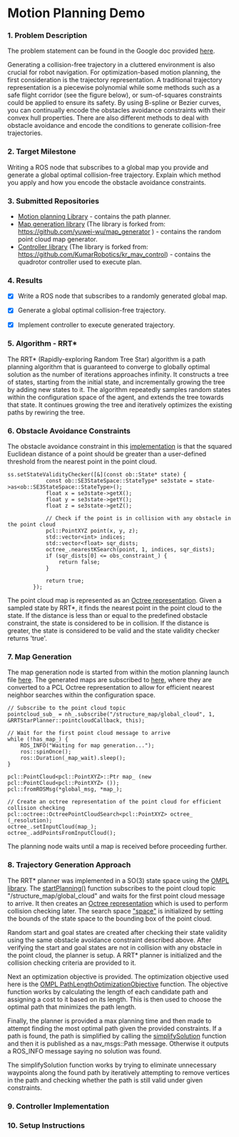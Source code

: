 # Motion Planning Demo

### 1. Problem Description

The problem statement can be found in the Google doc provided [here](https://docs.google.com/document/d/1vWrb-9foCaU-DPw5z-dWApgHkU9c-bylmYKEbX3m5To/edit#heading=h.zur4j868i0). 

Generating a collision-free trajectory in a cluttered environment is also crucial for robot navigation. For optimization-based motion planning,
the first consideration is the trajectory representation. A traditional trajectory representation is a piecewise polynomial while some methods
such as a safe flight corridor (see the figure below), or sum-of-squares constraints could be applied to ensure its safety. By using 
B-spline or Bezier curves, you can continually encode the obstacles avoidance constraints with their convex hull properties. 
There are also different methods to deal with obstacle avoidance and encode the conditions to generate collision-free trajectories. 

### 2. Target Milestone
Writing a ROS node that subscribes to a global map you provide and generate a global optimal collision-free trajectory. Explain which 
method you apply and how you encode the obstacle avoidance constraints.

### 3. Submitted Repositories

- [Motion planning Library](https://github.com/satrajit-chatterjee/motion_planning_demo) - contains the path planner.
- [Map generation library](https://github.com/satrajit-chatterjee/map_generator) (The library is forked from:  https://github.com/yuwei-wu/map_generator
) - contains the random point cloud map generator.
- [Controller library](https://github.com/satrajit-chatterjee/kr_mav_control) (The library is forked from: https://github.com/KumarRobotics/kr_mav_control) - contains the quadrotor controller used to execute plan.

### 4. Results

- [x] Write a ROS node that subscribes to a randomly generated global map.

- [x] Generate a global optimal collision-free trajectory.

- [x] Implement controller to execute generated trajectory.

### 5. Algorithm - RRT*
The RRT* (Rapidly-exploring Random Tree Star) algorithm is a path planning algorithm that is guaranteed to converge to globally optimal solution as the 
number of iterations approaches infinity. It constructs a tree of states, starting from the initial state, and incrementally growing the tree by adding new states
to it. The algorithm repeatedly samples random states within the configuration space of the agent, and extends the tree towards that state. It continues 
growing the tree and iteratively optimizes the existing paths by rewiring the tree. 

### 6. Obstacle Avoidance Constraints

The obstacle avoidance constraint in this [implementation](https://github.com/satrajit-chatterjee/motion_planning_demo/blob/master/src/rrt_star_planner.cpp#L207) 
is that the squared Euclidean distance of a point should be greater than a user-defined threshold from the nearest point in the point cloud. 

```
ss.setStateValidityChecker([&](const ob::State* state) {
            const ob::SE3StateSpace::StateType* se3state = state->as<ob::SE3StateSpace::StateType>();
            float x = se3state->getX();
            float y = se3state->getY();
            float z = se3state->getZ();

            // Check if the point is in collision with any obstacle in the point cloud
            pcl::PointXYZ point(x, y, z);
            std::vector<int> indices;
            std::vector<float> sqr_dists;
            octree_.nearestKSearch(point, 1, indices, sqr_dists);
            if (sqr_dists[0] <= obs_constraint_) {
                return false;
            }

            return true;
        });
```

The point cloud map is represented as an [Octree representation](https://pointclouds.org/documentation/group__octree.html). Given a sampled state by RRT*,
it finds the nearest point in the point cloud to the state. If the distance is less than or equal to the predefined obstacle constraint, the state is 
considered to be in collision. If the distance is greater, the state is considered to be valid and the state validity checker returns 'true'.

### 7. Map Generation

The map generation node is started from within the motion planning launch file [here](https://github.com/satrajit-chatterjee/motion_planning_demo/blob/master/launch/rrt_planner.launch#L3).
The generated maps are subscribed to [here](https://github.com/satrajit-chatterjee/motion_planning_demo/blob/master/src/rrt_star_planner.cpp#L83), where they are converted to a PCL Octree representation to allow for efficient nearest neighbor searches within the 
configuration space. 

```
// Subscribe to the point cloud topic
pointcloud_sub_ = nh_.subscribe("/structure_map/global_cloud", 1, &RRTStarPlanner::pointcloudCallback, this);

// Wait for the first point cloud message to arrive
while (!has_map_) {
    ROS_INFO("Waiting for map generation...");
    ros::spinOnce();
    ros::Duration(_map_wait).sleep();
}

pcl::PointCloud<pcl::PointXYZ>::Ptr map_ (new pcl::PointCloud<pcl::PointXYZ> ());
pcl::fromROSMsg(*global_msg, *map_);

// Create an octree representation of the point cloud for efficient collision checking
pcl::octree::OctreePointCloudSearch<pcl::PointXYZ> octree_ (_resolution);
octree_.setInputCloud(map_);
octree_.addPointsFromInputCloud();
```

The planning node waits until a map is received before proceeding further. 

### 8. Trajectory Generation Approach

The RRT* planner was implemented in a SO(3) state space using the [OMPL library](https://ompl.kavrakilab.org). The [startPlanning()](https://github.com/satrajit-chatterjee/motion_planning_demo/blob/master/src/rrt_star_planner.cpp#L76) 
function subscribes to the point cloud topic "/structure_map/global_cloud" and waits for the first point cloud message to arrive. 
It then creates an [Octree representation](https://pointclouds.org/documentation/group__octree.html) which is used to perform collision checking later. 
The search space ["space"](https://github.com/satrajit-chatterjee/motion_planning_demo/blob/master/src/rrt_star_planner.cpp#L101) is initialized by setting
the bounds of the state space to the bounding box of the point cloud. 

Random start and goal states are created after checking their state validity using the same obstacle avoidance constraint described above. After verifying the
start and goal states are not in collision with any obstacle in the point cloud, the planner is setup. A RRT* planner is initialized and the collision checking criteria are provided to it. 

Next an optimization objective is provided. The optimization objective used here is the [OMPL PathLengthOptimizationObjective](https://ompl.kavrakilab.org/classompl_1_1base_1_1PathLengthOptimizationObjective.html) function. 
The objective function works by calculating the length of each candidate path and assigning a cost to it based on its length. This is then used to choose the optimal path that
minimizes the path length. 

Finally, the planner is provided a max planning time and then made to attempt finding the most optimal path given the provided constraints. If a path is found, 
the path is simplified by calling the [simplifySolution](https://github.com/satrajit-chatterjee/motion_planning_demo/blob/master/src/rrt_star_planner.cpp#L239)
function and then it is published as a nav_msgs::Path message. Otherwise it outputs a ROS_INFO message saying no solution was found. 

The simplifySolution function works by trying to eliminate unnecessary waypoints along the found path by iteratively attempting to remove vertices in the 
path and checking whether the path is still valid under given constraints.

### 9. Controller Implementation

### 10. Setup Instructions



